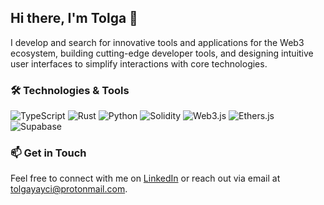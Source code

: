 ## Hi there, I'm Tolga 👋

<!-- **tolgayayci/tolgayayci** is a ✨ _special_ ✨ repository because its `README.md` (this file) appears on your GitHub profile.-->

I develop and search for innovative tools and applications for the Web3 ecosystem, building cutting-edge developer tools, and designing intuitive user interfaces to simplify interactions with core technologies.

### 🛠 Technologies & Tools

![TypeScript](https://img.shields.io/badge/TypeScript-3178C6?style=for-the-badge&logo=typescript&logoColor=white)
![Rust](https://img.shields.io/badge/Rust-%23DEA584.svg?style=for-the-badge&logo=rust&logoColor=black)
![Python](https://img.shields.io/badge/Python-3776AB?style=for-the-badge&logo=python&logoColor=white)
![Solidity](https://img.shields.io/badge/Solidity-363636?style=for-the-badge&logo=solidity&logoColor=white)
![Web3.js](https://img.shields.io/badge/Web3.js-339933?style=for-the-badge&logo=web3dotjs&logoColor=white)
![Ethers.js](https://img.shields.io/badge/Ethers.js-627EEA?style=for-the-badge&logo=ethers&logoColor=white)
![Supabase](https://img.shields.io/badge/Supabase-3ECF8E?style=for-the-badge&logo=supabase&logoColor=white)

### 📫 Get in Touch

Feel free to connect with me on [LinkedIn](https://www.linkedin.com/in/tolgayayci/) or reach out via email at <tolgayayci@protonmail.com>.
